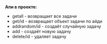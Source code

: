 **Апи в проекте:**

* getall - возвращает все задачи
* get/id - возвращает объект задачи по айди
* addrandom/id - создаёт случайную задачу
* add - создаёт новую задачу
* delete/id - удаляет задачу